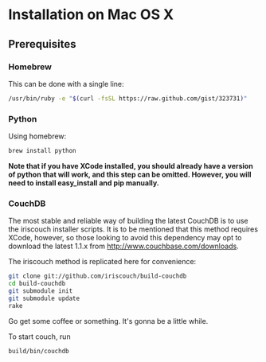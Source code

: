 # Installation on Mac OS X

## Prerequisites

### Homebrew
This can be done with a single line:

```bash
/usr/bin/ruby -e "$(curl -fsSL https://raw.github.com/gist/323731)"
```

### Python
Using homebrew:

```bash
brew install python
```

**Note that if you have XCode installed, you should already have a version of python that will work, and this step can be omitted. However, you will need to install easy_install and pip manually.**

### CouchDB
The most stable and reliable way of building the latest CouchDB is to use the iriscouch installer scripts. It is to be mentioned that this method requires XCode, however, so those looking to avoid this dependency may opt to download the latest 1.1.x from http://www.couchbase.com/downloads.

The iriscouch method is replicated here for convenience:

```bash
git clone git://github.com/iriscouch/build-couchdb
cd build-couchdb
git submodule init
git submodule update
rake
```
Go get some coffee or something. It's gonna be a little while.

To start couch, run
```bash
build/bin/couchdb
```


